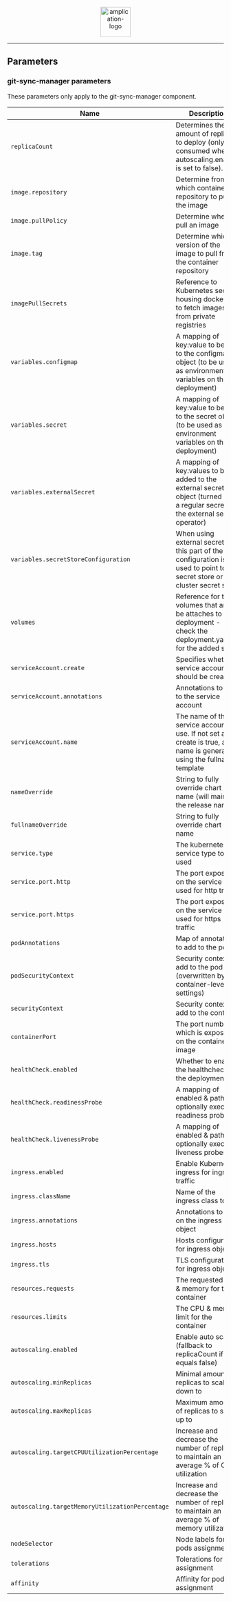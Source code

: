 <p align="center">
  <a href="https://amplication.com" target="_blank">
    <img alt="amplication-logo" height="70" alt="Amplication Logo" src="https://amplication.com/images/amplication-logo-purple.svg"/>
  </a>
</p>

---

## Parameters

### git-sync-manager parameters

These parameters only apply to the git-sync-manager component.

| Name                                            | Description                                                                                                                        | Value                                                                               |
| ----------------------------------------------- | ---------------------------------------------------------------------------------------------------------------------------------- | ----------------------------------------------------------------------------------- |
| `replicaCount`                                  | Determines the amount of replicas to deploy (only consumed when autoscaling.enabled is set to false).                              | `1`                                                                                 |
| `image.repository`                              | Determine from which container repository to pull the image                                                                        | `439403303254.dkr.ecr.us-east-1.amazonaws.com/amplication-git-sync-manager` |
| `image.pullPolicy`                              | Determine when to pull an image                                                                                                    | `IfNotPresent`                                                                      |
| `image.tag`                                     | Determine which version of the image to pull from the container repository                                                         | `""`                                                                                |
| `imagePullSecrets`                              | Reference to Kubernetes secrets housing dockercfg to fetch images from private registries                                          | `[]`                                                                                |
| `variables.configmap`                           | A mapping of key:value to be add to the configmap object (to be used as environment variables on the deployment)                   | `{}`                                                                                |
| `variables.secret`                              | A mapping of key:value to be add to the secret object (to be used as environment variables on the deployment)                      | `{}`                                                                                |
| `variables.externalSecret`                      | A mapping of key:values to be added to the external secrets object (turned into a regular secret by the external secrets operator) | `{}`                                                                                |
| `variables.secretStoreConfiguration`            | When using external secrets this part of the configuration is used to point to the secret store or cluster secret store            | `{}`                                                                                |
| `volumes`                                       | Reference for the volumes that are to be attaches to the deployment - check the deployment.yaml for the added suffix               | `[]`                                                                                |
| `serviceAccount.create`                         | Specifies whether a service account should be created                                                                              | `true`                                                                              |
| `serviceAccount.annotations`                    | Annotations to add to the service account                                                                                          | `{}`                                                                                |
| `serviceAccount.name`                           | The name of the service account to use. If not set and create is true, a name is generated using the fullname template             | `""`                                                                                |
| `nameOverride`                                  | String to fully override chart name (will maintain the release name)                                                               | `""`                                                                                |
| `fullnameOverride`                              | String to fully override chart name                                                                                                | `""`                                                                                |
| `service.type`                                  | The kubernetes service type to be used                                                                                             | `ClusterIP`                                                                         |
| `service.port.http`                             | The port exposed on the service to be used for http traffic                                                                        | `80`                                                                                |
| `service.port.https`                            | The port exposed on the service to be used for https traffic                                                                       | `443`                                                                               |
| `podAnnotations`                                | Map of annotations to add to the pods                                                                                              | `{}`                                                                                |
| `podSecurityContext`                            | Security context to add to the pod (overwritten by container-level settings)                                                       | `{}`                                                                                |
| `securityContext`                               | Security context to add to the container                                                                                           | `{}`                                                                                |
| `containerPort`                                 | The port number which is exposed on the container image                                                                            | `3333`                                                                              |
| `healthCheck.enabled`                           | Whether to enable the healthcheck on the deployment                                                                                | `false`                                                                             |
| `healthCheck.readinessProbe`                    | A mapping of enabled & path to optionally execute readiness probes                                                                 | `{}`                                                                                |
| `healthCheck.livenessProbe`                     | A mapping of enabled & path to optionally execute liveness probes                                                                  | `{}`                                                                                |
| `ingress.enabled`                               | Enable Kubernetes ingress for ingress traffic                                                                                      | `false`                                                                             |
| `ingress.className`                             | Name of the ingress class to use                                                                                                   | `""`                                                                                |
| `ingress.annotations`                           | Annotations to add on the ingress object                                                                                           | `{}`                                                                                |
| `ingress.hosts`                                 | Hosts configuration for ingress object                                                                                             | `[]`                                                                                |
| `ingress.tls`                                   | TLS configuration for ingress object                                                                                               | `[]`                                                                                |
| `resources.requests`                            | The requested CPU & memory for the container                                                                                       | `{}`                                                                                |
| `resources.limits`                              | The CPU & memory limit for the container                                                                                           | `{}`                                                                                |
| `autoscaling.enabled`                           | Enable auto scaling (fallback to replicaCount if equals false)                                                                     | `false`                                                                             |
| `autoscaling.minReplicas`                       | Minimal amount of replicas to scale down to                                                                                        | `1`                                                                                 |
| `autoscaling.maxReplicas`                       | Maximum amount of replicas to scale up to                                                                                          | `10`                                                                                |
| `autoscaling.targetCPUUtilizationPercentage`    | Increase and decrease the number of replicas to maintain an average % of CPU utilization                                           | `80`                                                                                |
| `autoscaling.targetMemoryUtilizationPercentage` | Increase and decrease the number of replicas to maintain an average % of memory utilization                                        | `80`                                                                                |
| `nodeSelector`                                  | Node labels for pods assignment                                                                                                    | `{}`                                                                                |
| `tolerations`                                   | Tolerations for pods assignment                                                                                                    | `[]`                                                                                |
| `affinity`                                      | Affinity for pods assignment                                                                                                       | `{}`                                                                                |

